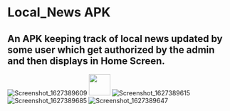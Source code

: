 # Local_News APK
## An APK keeping track of local news updated by some user which get authorized by the admin and then displays in Home Screen. 
![Screenshot_1627389609](https://user-images.githubusercontent.com/73102152/130041082-c37812a4-ee6b-4000-9d66-e6782bb305a9.png)
<img src="https://user-images.githubusercontent.com/73102152/130041082-c37812a4-ee6b-4000-9d66-e6782bb305a9.png" width="48">
![Screenshot_1627389615](https://user-images.githubusercontent.com/73102152/130041309-1e686741-29c0-4d0f-b36b-8ec4482f659b.png)
![Screenshot_1627389685](https://user-images.githubusercontent.com/73102152/130041382-8dbd0493-2f3b-42d7-a38a-8dbd2164cb26.png)
![Screenshot_1627389647](https://user-images.githubusercontent.com/73102152/130041448-fceccc14-d74c-42c9-b8b8-ad5d4b5ab2c2.png)


